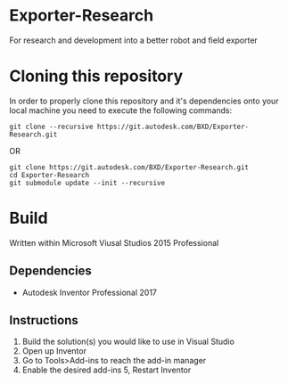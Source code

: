 # Exporter-Research
For research and development into a better robot and field exporter

# Cloning this repository

In order to properly clone this repository and it's dependencies onto your local machine you need to execute the following commands:

    git clone --recursive https://git.autodesk.com/BXD/Exporter-Research.git
OR
```
git clone https://git.autodesk.com/BXD/Exporter-Research.git
cd Exporter-Research
git submodule update --init --recursive
```
# Build

Written within Microsoft Viusal Studios 2015 Professional

## Dependencies

- Autodesk Inventor Professional 2017

## Instructions
1. Build the solution(s) you would like to use in Visual Studio
2. Open up Inventor
3. Go to Tools>Add-ins to reach the add-in manager
4. Enable the desired add-ins
5, Restart Inventor
